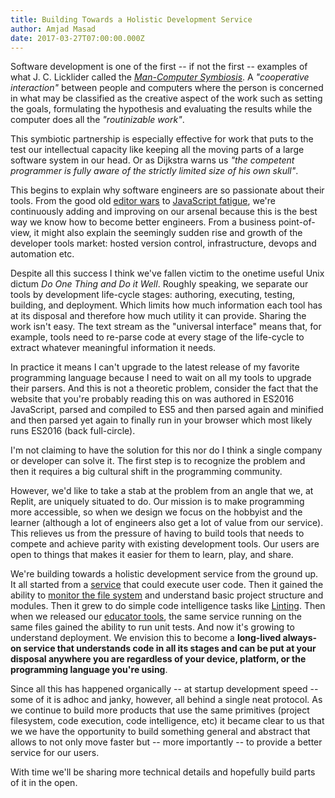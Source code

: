 ```yaml
---
title: Building Towards a Holistic Development Service
author: Amjad Masad
date: 2017-03-27T07:00:00.000Z
---
```


Software development is one of the first -- if not the first -- examples of what
J. C. Licklider called the _[Man-Computer
Symbiosis](https://groups.csail.mit.edu/medg/people/psz/Licklider.html)_. A
_"cooperative interaction"_ between people and computers where the person is
concerned in what may be classified as the creative aspect of the work such as
setting the goals, formulating the hypothesis and evaluating the results while
the computer does all the _"routinizable work"_.

This symbiotic partnership is especially effective for work that puts to the
test our intellectual capacity like keeping all the moving parts of a large
software system in our head. Or as Dijkstra warns us _"the competent programmer
is fully aware of the strictly limited size of his own skull"_.

This begins to explain why software engineers are so passionate about their
tools. From the good old [editor wars](https://xkcd.com/378/) to [JavaScript
fatigue](https://medium.com/@ericclemmons/javascript-fatigue-48d4011b6fc4),
we're continuously adding and improving on our arsenal because this is the best
way we know how to become better engineers. From a business point-of-view, it
might also explain the seemingly sudden rise and growth of the developer tools market:
hosted version control, infrastructure, devops and automation etc.

Despite all this success I think we've fallen victim to the onetime useful Unix
dictum _Do One Thing and Do it Well_. Roughly speaking, we separate our tools by
development life-cycle stages: authoring, executing, testing, building, and
deployment. Which limits how much information each tool has at its disposal and
therefore how much utility it can provide. Sharing the work isn't easy. The text
stream as the "universal interface" means that, for example, tools need to re-parse code at
every stage of the life-cycle to extract whatever meaningful information it
needs.

In practice it means I can't upgrade to the latest release of my favorite
programming language because I need to wait on all my tools to upgrade their
parsers. And this is not a theoretic problem, consider the fact
that the website that you're probably reading this on was authored in ES2016
JavaScript, parsed and compiled to ES5 and then parsed again and minified and
then parsed yet again to finally run in your browser which most likely runs
ES2016 (back full-circle).

I'm not claiming to have the solution for this nor do I think a single company
or developer can solve it. The first step is to recognize the
problem and then it requires a big cultural shift in the programming community.

However, we'd like to take a stab at the problem from an angle that we, at
Replit, are uniquely situated to do. Our mission is to make programming more
accessible, so when we design we focus on the hobbyist and the learner (although
a lot of engineers also get a lot of value from our service). This relieves us
from the pressure of having to build tools that needs to compete and achieve
parity with existing development tools. Our users are open to things that makes
it easier for them to learn, play, and share.

We're building towards a holistic development service from the ground up. It all
started from a [service](/api) that could execute user code. Then it gained the ability
to [monitor the file system](file-updates) and understand basic project structure and
modules. Then it grew to do simple code intelligence tasks like [Linting](pylint). Then
when we released our [educator tools](/classroom), the same service running on the same files
gained the ability to run unit tests. And now it's growing to understand
deployment. We envision this to become a __long-lived always-on service that
understands code in all its stages and can be put at your disposal anywhere you
are regardless of your device, platform, or the programming language you're
using__.

Since all this has happened organically -- at startup development speed -- some
of it is adhoc and janky, however, all behind a single neat protocol. As we
continue to build more products that use the same primitives (project
filesystem, code execution, code intelligence, etc) it became clear to us that
we we have the opportunity to build something general and abstract that allows
to not only move faster but -- more importantly -- to provide a better service
for our users.

With time we'll be sharing more technical details and hopefully build parts of
it in the open.